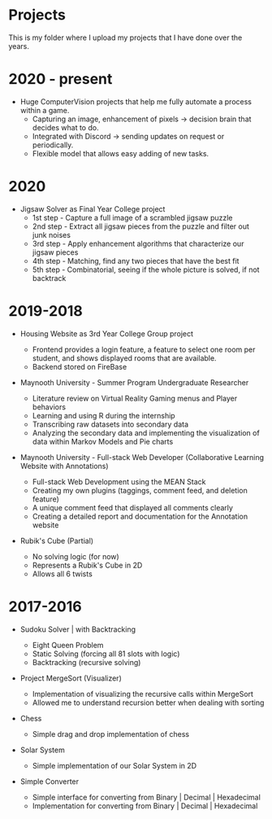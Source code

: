 
# Projects

This is my folder where I upload my projects that I have done over the years.

# 2020 - present
- Huge ComputerVision projects that help me fully automate a process within a game.
	- Capturing an image, enhancement of pixels -> decision brain that decides what to do.
 	- Integrated with Discord -> sending updates on request or periodically.
  	- Flexible model that allows easy adding of new tasks.	 	

# 2020
- Jigsaw Solver as Final Year College project
	- 1st step - Capture a full image of a scrambled jigsaw puzzle 
	- 2nd step - Extract all jigsaw pieces from the puzzle and filter out junk noises 
	- 3rd step - Apply enhancement algorithms that characterize our jigsaw pieces 
	- 4th step - Matching, find any two pieces that have the best fit 
	- 5th step - Combinatorial, seeing if the whole picture is solved, if not backtrack 
	
# 2019-2018
- Housing Website as 3rd Year College Group project
	-	Frontend provides a login feature, a feature to select one room per student, and shows displayed rooms that are available.
	- 	Backend stored on FireBase
	
	
- Maynooth University - Summer Program Undergraduate Researcher
	-	Literature review on Virtual Reality Gaming menus and Player behaviors
	-	Learning and using R during the internship
	-	Transcribing raw datasets into secondary data
	-	Analyzing the secondary data and implementing the visualization of data within Markov Models and Pie charts


- Maynooth University - Full-stack Web Developer (Collaborative Learning Website with Annotations)
	-	Full-stack Web Development using the MEAN Stack
	-	Creating my own plugins (taggings, comment feed, and deletion feature)
	-	A unique comment feed that displayed all comments clearly
	-	Creating a detailed report and documentation for the Annotation website


- Rubik's Cube (Partial)
	- No solving logic (for now)
	- Represents a Rubik's Cube in 2D
	- Allows all 6 twists
	
# 2017-2016
- Sudoku Solver | with Backtracking
	- Eight Queen Problem 
	- Static Solving (forcing all 81 slots with logic)
	- Backtracking (recursive solving)

- Project MergeSort (Visualizer)
	- Implementation of visualizing the recursive calls within MergeSort
	- Allowed me to understand recursion better when dealing with sorting

- Chess
	- Simple drag and drop implementation of chess
	
- Solar System
	- Simple implementation of our Solar System in 2D
	
- Simple Converter
	- Simple interface for converting from Binary | Decimal | Hexadecimal
	- Implementation for converting from Binary | Decimal | Hexadecimal
